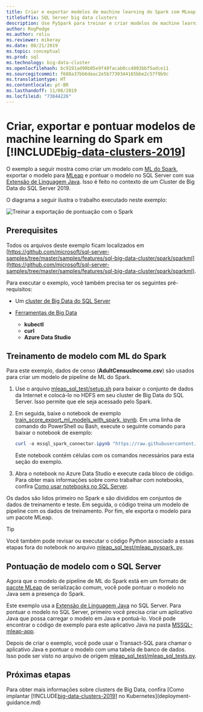 ```yaml
---
title: Criar e exportar modelos de machine learning do Spark com MLeap
titleSuffix: SQL Server big data clusters
description: Use PySpark para treinar e criar modelos de machine learning com o Spark em Clusters de Big Data do SQL Server. Exporte com MLeap e, em seguida, pontue o modelo com Java no SQL Server.
author: RogPodge
ms.author: roliu
ms.reviewer: mikeray
ms.date: 08/21/2019
ms.topic: conceptual
ms.prod: sql
ms.technology: big-data-cluster
ms.openlocfilehash: bc9191ad90b05e9f48facab0cc4003bbf5adce11
ms.sourcegitcommit: f688a37bb6deac2e5b7730344165bbe2c57f9b9c
ms.translationtype: HT
ms.contentlocale: pt-BR
ms.lasthandoff: 11/08/2019
ms.locfileid: "73844226"
---
```

# <a name="create-export-and-score-spark-machine-learning-models-on-includebig-data-clusters-2019includesssbigdataclusters-ss-novermd"></a>Criar, exportar e pontuar modelos de machine learning do Spark em [!INCLUDE[big-data-clusters-2019](../includes/ssbigdataclusters-ss-nover.md)]

O exemplo a seguir mostra como criar um modelo com [ML do Spark](https://spark.apache.org/docs/latest/ml-guide.html), exportar o modelo para [MLeap](http://mleap-docs.combust.ml/) e pontuar o modelo no SQL Server com sua [Extensão de Linguagem Java](../language-extensions/language-extensions-overview.md). Isso é feito no contexto de um Cluster de Big Data do SQL Server 2019.

O diagrama a seguir ilustra o trabalho executado neste exemplo:

![Treinar a exportação de pontuação com o Spark](./media/spark-create-machine-learning-model/train-score-export-with-spark.png)

## <a name="prerequisites"></a>Prerequisites

Todos os arquivos deste exemplo ficam localizados em [https://github.com/microsoft/sql-server-samples/tree/master/samples/features/sql-big-data-cluster/spark/sparkml](https://github.com/microsoft/sql-server-samples/tree/master/samples/features/sql-big-data-cluster/spark/sparkml).

Para executar o exemplo, você também precisa ter os seguintes pré-requisitos:

- Um [cluster de Big Data do SQL Server](deploy-get-started.md)

- [Ferramentas de Big Data](deploy-big-data-tools.md)
   - **kubectl**
   - **curl**
   - **Azure Data Studio**

## <a name="model-training-with-spark-ml"></a>Treinamento de modelo com ML do Spark

Para este exemplo, dados de censo (**AdultCensusIncome.csv**) são usados para criar um modelo de pipeline de ML do Spark.

1. Use o arquivo [mleap_sql_test/setup.sh](https://github.com/microsoft/sql-server-samples/blob/master/samples/features/sql-big-data-cluster/spark/sparkml/mleap_sql_test/setup.sh) para baixar o conjunto de dados da Internet e colocá-lo no HDFS em seu cluster de Big Data do SQL Server. Isso permite que ele seja acessado pelo Spark.

1. Em seguida, baixe o notebook de exemplo [train_score_export_ml_models_with_spark. ipynb](https://github.com/microsoft/sql-server-samples/blob/master/samples/features/sql-big-data-cluster/spark/sparkml/train_score_export_ml_models_with_spark.ipynb). Em uma linha de comando do PowerShell ou Bash, execute o seguinte comando para baixar o notebook de exemplo:

   ```PowerShell
   curl -o mssql_spark_connector.ipynb "https://raw.githubusercontent.com/microsoft/sql-server-samples/master/samples/features/sql-big-data-cluster/spark/sparkml/train_score_export_ml_models_with_spark.ipynb"
   ```

   Este notebook contém células com os comandos necessários para esta seção do exemplo.

1. Abra o notebook no Azure Data Studio e execute cada bloco de código. Para obter mais informações sobre como trabalhar com notebooks, confira [Como usar notebooks no SQL Server](notebooks-guidance.md).

Os dados são lidos primeiro no Spark e são divididos em conjuntos de dados de treinamento e teste. Em seguida, o código treina um modelo de pipeline com os dados de treinamento. Por fim, ele exporta o modelo para um pacote MLeap.

> [!TIP]
> Você também pode revisar ou executar o código Python associado a essas etapas fora do notebook no arquivo [mleap_sql_test/mleap_pyspark. py](https://github.com/microsoft/sql-server-samples/blob/master/samples/features/sql-big-data-cluster/spark/sparkml/mleap_sql_test/mleap_pyspark.py).

## <a name="model-scoring-with-sql-server"></a>Pontuação de modelo com o SQL Server

Agora que o modelo de pipeline de ML do Spark está em um formato de [pacote MLeap](http://mleap-docs.combust.ml/core-concepts/mleap-bundles.html) de serialização comum, você pode pontuar o modelo no Java sem a presença do Spark. 

Este exemplo usa a [Extensão de Linguagem Java](../language-extensions/language-extensions-overview.md) no SQL Server. Para pontuar o modelo no SQL Server, primeiro você precisa criar um aplicativo Java que possa carregar o modelo em Java e pontuá-lo. Você pode encontrar o código de exemplo para este aplicativo Java na pasta [MSSQL-mleap-app](https://github.com/microsoft/sql-server-samples/blob/master/samples/features/sql-big-data-cluster/spark/sparkml/mssql-mleap-app).

Depois de criar o exemplo, você pode usar o Transact-SQL para chamar o aplicativo Java e pontuar o modelo com uma tabela de banco de dados. Isso pode ser visto no arquivo de origem [mleap_sql_test/mleap_sql_tests.py](https://github.com/microsoft/sql-server-samples/blob/master/samples/features/sql-big-data-cluster/spark/sparkml/mleap_sql_test/mleap_sql_tests.py).

## <a name="next-steps"></a>Próximas etapas

Para obter mais informações sobre clusters de Big Data, confira [Como implantar [!INCLUDE[big-data-clusters-2019](../includes/ssbigdataclusters-ss-nover.md)] no Kubernetes](deployment-guidance.md)
